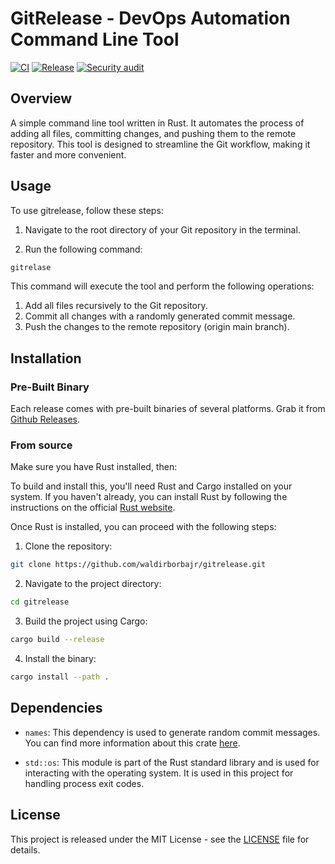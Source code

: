 
# GitRelease - DevOps Automation Command Line Tool

[![CI](https://github.com/waldirborbajr/gitrelease/actions/workflows/ci.yaml/badge.svg)](https://github.com/waldirborbajr/gitrelease/actions/workflows/ci.yaml) [![Release](https://github.com/waldirborbajr/gitrelease/actions/workflows/release.yaml/badge.svg)](https://github.com/waldirborbajr/gitrelease/actions/workflows/release.yaml) [![Security audit](https://github.com/waldirborbajr/gitrelease/actions/workflows/audit.yaml/badge.svg)](https://github.com/waldirborbajr/gitrelease/actions/workflows/audit.yaml)

## Overview

A simple command line tool written in Rust. It automates the process of adding all files, committing changes, and pushing them to the remote repository. This tool is designed to streamline the Git workflow, making it faster and more convenient.

## Usage

To use gitrelease, follow these steps:

1. Navigate to the root directory of your Git repository in the terminal.

2. Run the following command:

```bash
gitrelase
```

This command will execute the tool and perform the following operations:

1. Add all files recursively to the Git repository.
2. Commit all changes with a randomly generated commit message.
3. Push the changes to the remote repository (origin main branch).

## Installation

### Pre-Built Binary

Each release comes with pre-built binaries of several platforms. Grab it from [Github Releases](https://github.com/waldirborbajr/gitrelease/releases).

### From source

Make sure you have Rust installed, then:

To build and install this, you'll need Rust and Cargo installed on your system. If you haven't already, you can install Rust by following the instructions on the official [Rust website](https://www.rust-lang.org/tools/install).

Once Rust is installed, you can proceed with the following steps:

1. Clone the repository:

```bash
git clone https://github.com/waldirborbajr/gitrelease.git
```

2. Navigate to the project directory:

```bash
cd gitrelease
```

3. Build the project using Cargo:

```bash
cargo build --release
```

4. Install the binary:

```bash
cargo install --path .
```

## Dependencies

- `names`: This dependency is used to generate random commit messages. You can find more information about this crate [here](https://crates.io/crates/names).

- `std::os`: This module is part of the Rust standard library and is used for interacting with the operating system. It is used in this project for handling process exit codes.

## License

This project is released under the MIT License - see the [LICENSE](LICENSE) file for details.

